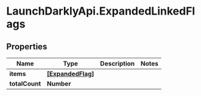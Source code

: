 # LaunchDarklyApi.ExpandedLinkedFlags

## Properties

Name | Type | Description | Notes
------------ | ------------- | ------------- | -------------
**items** | [**[ExpandedFlag]**](ExpandedFlag.md) |  | 
**totalCount** | **Number** |  | 


